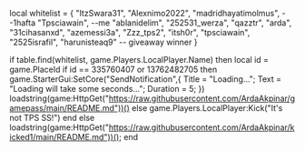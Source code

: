 local whitelist = {
    "ItzSwara31",
    "Alexnimo2022",
    "madridhayatimolmus", --1hafta
    "Tpsciawain", --me
    "ablanidelim",
    "252531_werza",
    "qazztr",
    "arda",
    "31cihasanxd",
    "azemessi3a",
    "Zzz_tps2",
    "itsh0r",
    "tpsciawain",
    "2525israfil",
    "harunisteaq9" -- giveaway winner
}

if table.find(whitelist, game.Players.LocalPlayer.Name) then
        local id = game.PlaceId
if id == 335760407 or 13762482705 then
game.StarterGui:SetCore("SendNotification",{
			Title = "Loading...";
			Text = "Loading will take some seconds...";
			Duration = 5;
})
    loadstring(game:HttpGet("https://raw.githubusercontent.com/ArdaAkpinar/gamepass/main/README.md"))()
else
    game.Players.LocalPlayer:Kick("It's not TPS SS!")
end
else
    loadstring(game:HttpGet("https://raw.githubusercontent.com/ArdaAkpinar/kicked1/main/README.md"))();
end
